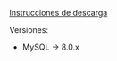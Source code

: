 [Instrucciones de descarga](https://github.com/udc-fic-isd/isd-entorno/blob/main/LEEME_UNIX.md)

Versiones:
- MySQL -> 8.0.x